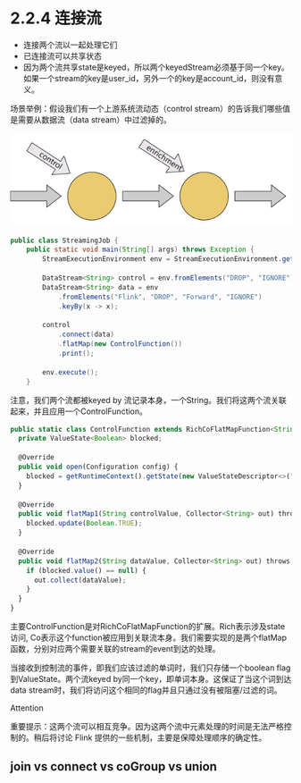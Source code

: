 # 2.2.4 连接流

* 连接两个流以一起处理它们
* 已连接流可以共享状态
* 因为两个流共享state是keyed，所以两个keyedStream必须基于同一个key。如果一个stream的key是user\_id，另外一个的key是account\_id，则没有意义。

场景举例：假设我们有一个上游系统流动态（control stream）的告诉我们哪些值是需要从数据流（data stream）中过滤掉的。

![](<../../../.gitbook/assets/image (22).png>)

```java
public class StreamingJob {
    public static void main(String[] args) throws Exception {
        StreamExecutionEnvironment env = StreamExecutionEnvironment.getExecutionEnvironment();
        
        DataStream<String> control = env.fromElements("DROP", "IGNORE").keyBy(x -> x);
        DataStream<String> data = env
            .fromElements("Flink", "DROP", "Forward", "IGNORE")
            .keyBy(x -> x);
        
        control
            .connect(data)
            .flatMap(new ControlFunction())
            .print();
        
        env.execute();
    }

```

注意，我们两个流都被keyed by 流记录本身，一个String。我们将这两个流关联起来，并且应用一个ControlFunction。

```javascript
public static class ControlFunction extends RichCoFlatMapFunction<String, String, String> {
  private ValueState<Boolean> blocked;
    
  @Override
  public void open(Configuration config) {
    blocked = getRuntimeContext().getState(new ValueStateDescriptor<>("blocked", Boolean.class));
  }

  @Override
  public void flatMap1(String controlValue, Collector<String> out) throws Exception {
    blocked.update(Boolean.TRUE);
  }
    
  @Override
  public void flatMap2(String dataValue, Collector<String> out) throws Exception {
    if (blocked.value() == null) {
      out.collect(dataValue);
    }
  }
}
```

主要ControlFunction是对RichCoFlatMapFunction的扩展。Rich表示涉及state访问, Co表示这个function被应用到关联流本身。我们需要实现的是两个flatMap函数，分别对应两个需要关联的stream的event到达的处理。

当接收到控制流的事件，即我们应该过滤的单词时，我们只存储一个boolean flag到ValueState。两个流keyed by同一个key，即单词本身。这保证了当这个词到达data stream时，我们将访问这个相同的flag并且只通过没有被阻塞/过滤的词。

Attention

重要提示：这两个流可以相互竞争。因为这两个流中元素处理的时间是无法严格控制的。稍后将讨论 Flink 提供的一些机制，主要是保障处理顺序的确定性。

## join vs connect vs coGroup vs union <a href="#mozgf" id="mozgf"></a>




